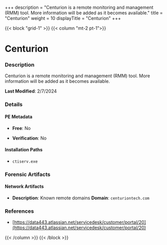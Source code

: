 +++
description = "Centurion is a remote monitoring and management (RMM) tool. More information will be added as it becomes available."
title = "Centurion"
weight = 10
displayTitle = "Centurion"
+++


{{< block "grid-1" >}}
{{< column "mt-2 pt-1">}}

# Centurion


### Description

Centurion is a remote monitoring and management (RMM) tool. More information will be added as it becomes available.



**Last Modified**: 2/7/2024

### Details


#### PE Metadata


- **Free**: No

- **Verification**: No




#### Installation Paths
- `ctiserv.exe`

### Forensic Artifacts




#### Network Artifacts

- **Description**: Known remote domains
  **Domain**: `centuriontech.com`





### References
- [https://data443.atlassian.net/servicedesk/customer/portal/20](https://data443.atlassian.net/servicedesk/customer/portal/20)



{{< /column >}}
{{< /block >}}
